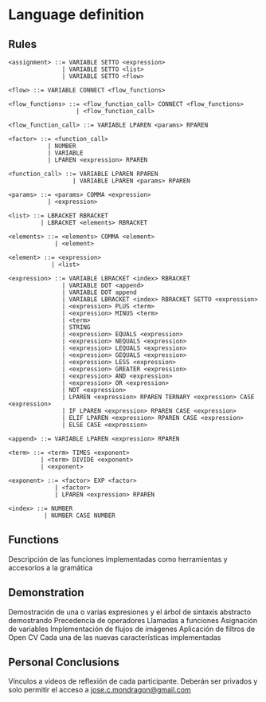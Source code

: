 # Language definition
## Rules
```BNF
<assignment> ::= VARIABLE SETTO <expression>
               | VARIABLE SETTO <list>
               | VARIABLE SETTO <flow>

<flow> ::= VARIABLE CONNECT <flow_functions>

<flow_functions> ::= <flow_function_call> CONNECT <flow_functions>
                   | <flow_function_call>

<flow_function_call> ::= VARIABLE LPAREN <params> RPAREN

<factor> ::= <function_call>
           | NUMBER
           | VARIABLE
           | LPAREN <expression> RPAREN

<function_call> ::= VARIABLE LPAREN RPAREN
                  | VARIABLE LPAREN <params> RPAREN

<params> ::= <params> COMMA <expression>
           | <expression>

<list> ::= LBRACKET RBRACKET
         | LBRACKET <elements> RBRACKET

<elements> ::= <elements> COMMA <element>
             | <element>

<element> ::= <expression>
            | <list>

<expression> ::= VARIABLE LBRACKET <index> RBRACKET
               | VARIABLE DOT <append>
               | VARIABLE DOT append
               | VARIABLE LBRACKET <index> RBRACKET SETTO <expression>
               | <expression> PLUS <term>
               | <expression> MINUS <term>
               | <term>
               | STRING
               | <expression> EQUALS <expression>
               | <expression> NEQUALS <expression>
               | <expression> LEQUALS <expression>
               | <expression> GEQUALS <expression>
               | <expression> LESS <expression>
               | <expression> GREATER <expression>
               | <expression> AND <expression>
               | <expression> OR <expression>
               | NOT <expression>
               | LPAREN <expression> RPAREN TERNARY <expression> CASE <expression>
               | IF LPAREN <expression> RPAREN CASE <expression>
               | ELIF LPAREN <expression> RPAREN CASE <expression>
               | ELSE CASE <expression>

<append> ::= VARIABLE LPAREN <expression> RPAREN

<term> ::= <term> TIMES <exponent>
         | <term> DIVIDE <exponent>
         | <exponent>

<exponent> ::= <factor> EXP <factor>
             | <factor>
             | LPAREN <expression> RPAREN

<index> ::= NUMBER
          | NUMBER CASE NUMBER

```
## Functions
Descripción de las funciones implementadas como herramientas y accesorios a la gramática
## Demonstration
Demostración de una o varias expresiones y el árbol de sintaxis abstracto demostrando
  Precedencia de operadores
  Llamadas a funciones
  Asignación de variables
  Implementación de flujos de imágenes
  Aplicación de filtros de Open CV
  Cada una de las nuevas características implementadas

## Personal Conclusions
Vínculos a videos de reflexión de cada participante. Deberán ser privados y solo permitir el acceso a jose.c.mondragon@gmail.com